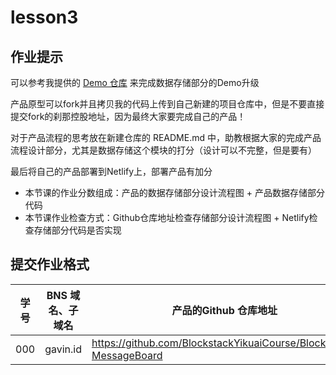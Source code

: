 # lesson3

## 作业提示

可以参考我提供的 [Demo 仓库](https://github.com/BlockstackYikuaiCourse/Blockstack-MessageBoard) 来完成数据存储部分的Demo升级

产品原型可以fork并且拷贝我的代码上传到自己新建的项目仓库中，但是不要直接提交fork的刹那控股地址，因为最终大家要完成自己的产品！

对于产品流程的思考放在新建仓库的 README.md 中，助教根据大家的完成产品流程设计部分，尤其是数据存储这个模块的打分（设计可以不完整，但是要有）

最后将自己的产品部署到Netlify上，部署产品有加分

- 本节课的作业分数组成：产品的数据存储部分设计流程图 + 产品数据存储部分代码
- 本节课作业检查方式：Github仓库地址检查存储部分设计流程图 + Netlify检查存储部分代码是否实现

## 提交作业格式

| 学号 |BNS 域名、子域名 | 产品的Github 仓库地址 | 部署Netlify的地址 |
|---|---|---|---|
| 000 | gavin.id | https://github.com/BlockstackYikuaiCourse/Blockstack-MessageBoard | https://bsmessboard.netlify.com/ |
